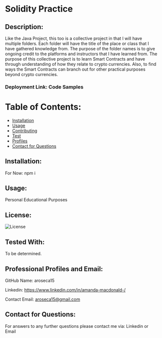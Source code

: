 # Solidity Practice 

## Description:
Like the Java Project, this too is a collective project in that I will have multiple folders. Each folder will have the title of the place or class that I have gathered knowledge from. The purpose of the folder names is to give ongoing credit to the platforms and instructors that I have learned from. The purpose of this collective project is to learn Smart Contracts and have through understanding of how they relate to crypto currencies. Also, to find ways the Smart Contracts can branch out for other practical purposes beyond crypto currencies. 

### Deployment Link: Code Samples
   

# Table of Contents:
* [Installation](#Installation)
* [Usage](#Usage)
* [Contributing](#Contributing)
* [Test](#Test)
* [Profiles](#Professional-Profiles-&-Email)
* [Contact for Questions](#Contact-for-Questions)
    
## Installation:
For Now:  npm i

## Usage:
Personal Educational Purposes

## License:
![License](https://img.shields.io/badge/License-MIT-green.svg)

## Tested With:
To be determined.

## Professional Profiles and Email:
GitHub Name: aroseca15

Linkedin: https://www.linkedin.com/in/amanda-macdonald-/

Contact Email: aroseca15@gmail.com

## Contact for Questions:
For answers to any further questions please contact me via: Linkedin or Email
